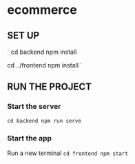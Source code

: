# ecommerce
 
## SET UP
`
cd backend
npm install

cd ../frontend
npm install
`

## RUN THE PROJECT
### Start the server
`
cd backend
npm run serve
`

### Start the app
Run a new terminal
`
cd frontend
npm start
`
